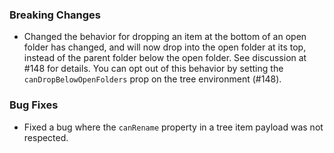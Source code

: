 ### Breaking Changes
- Changed the behavior for dropping an item at the bottom of an open folder has changed, and will now drop
  into the open folder at its top, instead of the parent folder below the open folder. See discussion at #148 for details.
  You can opt out of this behavior by setting the `canDropBelowOpenFolders` prop on the tree environment (#148).

### Bug Fixes
- Fixed a bug where the `canRename` property in a tree item payload was not respected.